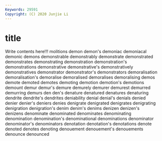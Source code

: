 ```yaml
---
Keywords: 29591
Copyright: (C) 2020 Junjie Li
---
```


# title

Write contents here!!!
molitions 
demon
demon's 
demoniac 
demoniacal 
demonic 
demons 
demonstrable 
demonstrably 
demonstrate 
demonstrated 
demonstrates
demonstrating 
demonstration 
demonstration's 
demonstrations 
demonstrative 
demonstrative's 
demonstratively 
demonstratives 
demonstrator 
demonstrator's
demonstrators 
demoralisation 
demoralisation's 
demoralise 
demoralised 
demoralises 
demoralising 
demos 
demote 
demoted
demotes 
demoting 
demotion 
demotion's 
demotions 
demount 
demur 
demur's 
demure 
demurely
demurer 
demurest 
demurred 
demurring 
demurs 
den 
den's 
denature 
denatured 
denatures
denaturing 
dendrite 
dendrite's 
dendrites 
deniability 
denial 
denial's 
denials 
denied 
denier
denier's 
deniers 
denies 
denigrate 
denigrated 
denigrates 
denigrating 
denigration 
denigration's 
denim
denim's 
denims 
denizen 
denizen's 
denizens 
denominate 
denominated 
denominates 
denominating 
denomination
denomination's 
denominational 
denominations 
denominator 
denominator's 
denominators 
denotation 
denotation's 
denotations 
denote
denoted 
denotes 
denoting 
denouement 
denouement's 
denouements 
denounce 
denounced 
